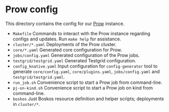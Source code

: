 # Prow config

This directory contains the config for our
[Prow](https://github.com/kubernetes/test-infra/tree/master/prow) instance.

- `Makefile` Commands to interact with the Prow instance regarding configs and
  updates. Run `make help` for assistance.
- `cluster/*.yaml` Deployments of the Prow cluster.
- `core/*.yaml` Generated core configuration for Prow.
- `jobs/config.yaml` Generated configuration of the Prow jobs.
- `testgrid/testgrid.yaml` Generated Testgrid configuration.
- `config_knative.yaml` Input configuration for `config-generator` tool to
  generate `core/config.yaml`, `core/plugins.yaml`, `jobs/config.yaml` and
  `testgrid/testgrid.yaml`.
- `run_job.sh` Convenience script to start a Prow job from command-line.
- `pj-on-kind.sh` Convenience script to start a Prow job on kind from
  command-line.
- `boskos` Just Boskos resource definition and helper scripts; deployments in
  `cluster/*`.
